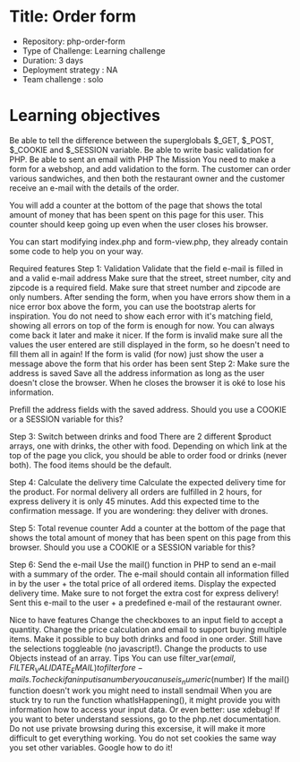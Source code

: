 # Title: Order form
* Repository: php-order-form
* Type of Challenge: Learning challenge
* Duration: 3 days
* Deployment strategy : NA
* Team challenge : solo
# Learning objectives
Be able to tell the difference between the superglobals $_GET, $_POST, $_COOKIE and $_SESSION variable.
Be able to write basic validation for PHP.
Be able to sent an email with PHP
The Mission
You need to make a form for a webshop, and add validation to the form. The customer can order various sandwiches, and then both the restaurant owner and the customer receive an e-mail with the details of the order.

You will add a counter at the bottom of the page that shows the total amount of money that has been spent on this page for this user. This counter should keep going up even when the user closes his browser.

You can start modifying index.php and form-view.php, they already contain some code to help you on your way.

Required features
Step 1: Validation
Validate that the field e-mail is filled in and a valid e-mail address
Make sure that the street, street number, city and zipcode is a required field.
Make sure that street number and zipcode are only numbers.
After sending the form, when you have errors show them in a nice error box above the form, you can use the bootstrap alerts for inspiration.
You do not need to show each error with it's matching field, showing all errors on top of the form is enough for now. You can always come back it later and make it nicer.
If the form is invalid make sure all the values the user entered are still displayed in the form, so he doesn't need to fill them all in again!
If the form is valid (for now) just show the user a message above the form that his order has been sent
Step 2: Make sure the address is saved
Save all the address information as long as the user doesn't close the browser. When he closes the browser it is oké to lose his information.

Prefill the address fields with the saved address. Should you use a COOKIE or a SESSION variable for this?

Step 3: Switch between drinks and food
There are 2 different $product arrays, one with drinks, the other with food. Depending on which link at the top of the page you click, you should be able to order food or drinks (never both). The food items should be the default.

Step 4: Calculate the delivery time
Calculate the expected delivery time for the product. For normal delivery all orders are fulfilled in 2 hours, for express delivery it is only 45 minutes. Add this expected time to the confirmation message. If you are wondering: they deliver with drones.

Step 5: Total revenue counter
Add a counter at the bottom of the page that shows the total amount of money that has been spent on this page from this browser. Should you use a COOKIE or a SESSION variable for this?

Step 6: Send the e-mail
Use the mail() function in PHP to send an e-mail with a summary of the order. The e-mail should contain all information filled in by the user + the total price of all ordered items. Display the expected delivery time. Make sure to not forget the extra cost for express delivery! Sent this e-mail to the user + a predefined e-mail of the restaurant owner.

Nice to have features
Change the checkboxes to an input field to accept a quantity. Change the price calculation and email to support buying multiple items.
Make it possible to buy both drinks and food in one order. Still have the selections toggleable (no javascript!).
Change the products to use Objects instead of an array.
Tips
You can use filter_var($email, FILTER_VALIDATE_EMAIL) to filter for e-mails.
To check if an input is a number you can use is_numeric($number)
If the mail() function doesn't work you might need to install sendmail
When you are stuck try to run the function whatIsHappening(), it might provide you with information how to access your input data. Or even better: use xdebug!
If you want to beter understand sessions, go to the php.net documentation.
Do not use private browsing during this excersise, it will make it more difficult to get everything working.
You do not set cookies the same way you set other variables. Google how to do it!
